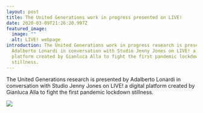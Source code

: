 ```yaml
---
layout: post
title: The United Generations work in progress presented on LIVE!
date: 2020-03-09T21:26:20.997Z
featured_image:
  image: ""
  alt: LIVE! webpage
introduction: The United Generations work in progress research is presented by
  Adalberto Lonardi in conversation with Studio Jenny Jones on LIVE! a digital
  platform created by Gianluca Alla to fight the first pandemic lockdown
  stillness.
---
```

The United Generations research is presented by Adalberto Lonardi in conversation with Studio Jenny Jones on LIVE! a digital platform created by Gianluca Alla to fight the first pandemic lockdown stillness.

![](/assets/uploads/live2.jpg)